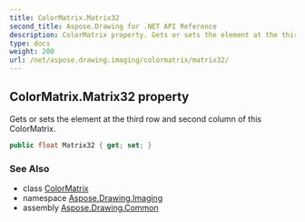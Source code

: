 ```yaml
---
title: ColorMatrix.Matrix32
second_title: Aspose.Drawing for .NET API Reference
description: ColorMatrix property. Gets or sets the element at the third row and second column of this ColorMatrix
type: docs
weight: 200
url: /net/aspose.drawing.imaging/colormatrix/matrix32/
---
```

## ColorMatrix.Matrix32 property

Gets or sets the element at the third row and second column of this ColorMatrix.

```csharp
public float Matrix32 { get; set; }
```

### See Also

* class [ColorMatrix](../)
* namespace [Aspose.Drawing.Imaging](../../colormatrix/)
* assembly [Aspose.Drawing.Common](../../../)


